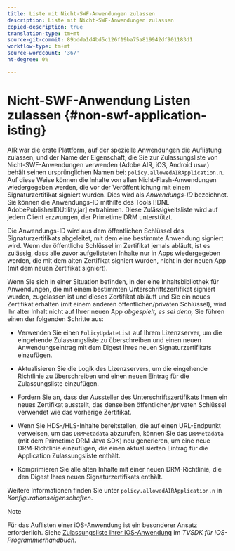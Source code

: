 ```yaml
---
title: Liste mit Nicht-SWF-Anwendungen zulassen
description: Liste mit Nicht-SWF-Anwendungen zulassen
copied-description: true
translation-type: tm+mt
source-git-commit: 89bdda1d4bd5c126f19ba75a819942df901183d1
workflow-type: tm+mt
source-wordcount: '367'
ht-degree: 0%

---
```



# Nicht-SWF-Anwendung Listen zulassen {#non-swf-application-isting}

AIR war die erste Plattform, auf der spezielle Anwendungen die Auflistung zulassen, und der Name der Eigenschaft, die Sie zur Zulassungsliste von Nicht-SWF-Anwendungen verwenden (Adobe AIR, iOS, Android usw.) behält seinen ursprünglichen Namen bei: `policy.allowedAIRApplication.n`. Auf diese Weise können die Inhalte von allen Nicht-Flash-Anwendungen wiedergegeben werden, die vor der Veröffentlichung mit einem Signaturzertifikat signiert wurden. Dies wird als *Anwendungs-ID* bezeichnet. Sie können die Anwendungs-ID mithilfe des Tools [!DNL AdobePublisherIDUtility.jar] extrahieren. Diese Zulässigkeitsliste wird auf jedem Client erzwungen, der Primetime DRM unterstützt.

Die Anwendungs-ID wird aus dem öffentlichen Schlüssel des Signaturzertifikats abgeleitet, mit dem eine bestimmte Anwendung signiert wird. Wenn der öffentliche Schlüssel im Zertifikat jemals abläuft, ist es zulässig, dass alle zuvor aufgelisteten Inhalte nur in Apps wiedergegeben werden, die mit dem alten Zertifikat signiert wurden, nicht in der neuen App (mit dem neuen Zertifikat signiert).

Wenn Sie sich in einer Situation befinden, in der eine Inhaltsbibliothek für Anwendungen, die mit einem bestimmten Unterschriftszertifikat signiert wurden, zugelassen ist und dieses Zertifikat abläuft und Sie ein neues Zertifikat erhalten (mit einem anderen öffentlichen/privaten Schlüssel), wird Ihr alter Inhalt nicht auf Ihrer neuen App *abgespielt, es sei denn,* Sie führen einen der folgenden Schritte aus:

* Verwenden Sie einen `PolicyUpdateList` auf Ihrem Lizenzserver, um die eingehende Zulassungsliste zu überschreiben und einen neuen Anwendungseintrag mit dem Digest Ihres neuen Signaturzertifikats einzufügen.
* Aktualisieren Sie die Logik des Lizenzservers, um die eingehende Richtlinie zu überschreiben und einen neuen Eintrag für die Zulassungsliste einzufügen.
* Fordern Sie an, dass der Aussteller des Unterschriftszertifikats Ihnen ein neues Zertifikat ausstellt, das denselben öffentlichen/privaten Schlüssel verwendet wie das vorherige Zertifikat.
* Wenn Sie HDS-/HLS-Inhalte bereitstellen, die auf einen URL-Endpunkt verweisen, um das `DRMMetadata` abzurufen, können Sie das `DRMMetadata` (mit dem Primetime DRM Java SDK) neu generieren, um eine neue DRM-Richtlinie einzufügen, die einen aktualisierten Eintrag für die Application Zulassungsliste enthält.

* Komprimieren Sie alle alten Inhalte mit einer neuen DRM-Richtlinie, die den Digest Ihres neuen Signaturzertifikats enthält.

Weitere Informationen finden Sie unter `policy.allowedAIRApplication.n` in *Konfigurationseigenschaften*.

>[!NOTE]
>
>Für das Auflisten einer iOS-Anwendung ist ein besonderer Ansatz erforderlich. Siehe [Zulassungsliste Ihrer iOS-Anwendung](../../../../../programming/tvsdk-3x-ios-prog/ios-3x-drm-content-security/ios-3x-allowlist-your-ios-application.md) im *TVSDK für iOS-Programmierhandbuch*.
